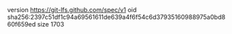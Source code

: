 version https://git-lfs.github.com/spec/v1
oid sha256:2397c51df1c94a69561611de639a4f6f54c6d37935160988975a0bd860f659ed
size 1703
